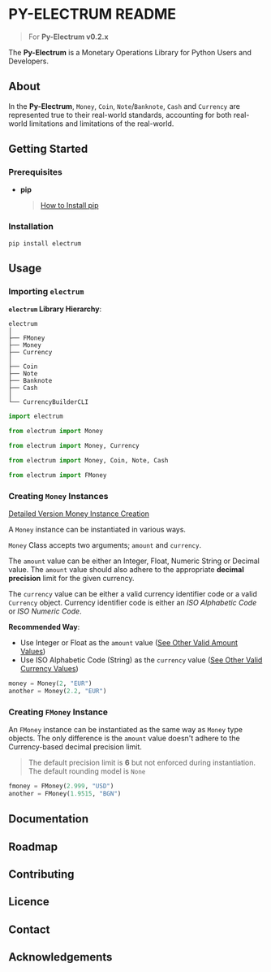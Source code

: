 # PY-ELECTRUM README

> For **Py-Electrum v0.2.x**

The **Py-Electrum** is a Monetary Operations Library for Python Users and Developers.

## About

In the **Py-Electrum**, `Money`, `Coin`, `Note`/`Banknote`, `Cash` and `Currency` are represented true to their real-world standards, accounting for both real-world limitations and limitations of the real-world.


## Getting Started

### Prerequisites

- **pip**
    > [How to Install pip](https://pip.pypa.io/en/stable/installation/)

### Installation

```
pip install electrum
```

## Usage

### Importing `electrum`

**`electrum` Library Hierarchy**:

```
electrum
│
├── FMoney
├── Money
├── Currency
│
├── Coin
├── Note
├── Banknote
├── Cash
│
└── CurrencyBuilderCLI
```

```python
import electrum
```

```python
from electrum import Money
```

```python
from electrum import Money, Currency
```

```python
from electrum import Money, Coin, Note, Cash
```

```python
from electrum import FMoney
```


### Creating `Money` Instances

[Detailed Version Money Instance Creation](https://github.com/vfm-sb/PY-ELECTRUM/blob/main/docs/Creating-Money-Instance.md)

A `Money` instance can be instantiated in various ways.

`Money` Class accepts two arguments; `amount` and `currency`.

The `amount` value can be either an Integer, Float, Numeric String or Decimal value. The `amount` value should also adhere to the appropriate **decimal precision** limit for the given currency.

The `currency` value can be either a valid currency identifier code or a valid `Currency` object. Currency identifier code is either an *ISO Alphabetic Code* or *ISO Numeric Code*.

**Recommended Way**:

- Use Integer or Float as the `amount` value ([See Other Valid Amount Values](https://github.com/vfm-sb/PY-ELECTRUM/blob/main/docs/Valid-Amount-Values.md))
- Use ISO Alphabetic Code (String) as the `currency` value ([See Other Valid Currency Values](https://github.com/vfm-sb/PY-ELECTRUM/blob/main/docs/Valid-Currency-Values.md))

```python
money = Money(2, "EUR")
another = Money(2.2, "EUR")
```

### Creating `FMoney` Instance

An `FMoney` instance can be instantiated as the same way as `Money` type objects. The only difference is the `amount` value doesn't adhere to the Currency-based decimal precision limit.

> The default precision limit is **6** but not enforced during instantiation.
> The default rounding model is `None`

```python
fmoney = FMoney(2.999, "USD")
another = FMoney(1.9515, "BGN")
```


## Documentation

## Roadmap

## Contributing

## Licence

## Contact

## Acknowledgements

